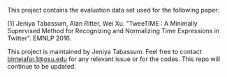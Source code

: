 This project contains the evaluation data set used for the following paper:

[1] Jeniya Tabassum, Alan Ritter, Wei Xu. "TweeTIME : A Minimally Supervised Method for Recognizing and Normalizing Time Expressions in Twitter". EMNLP 2016.

This project is maintained by Jeniya Tabassum. Feel free to contact bintejafar.1@osu.edu for any relevant issue or for the codes. This repo will continue to be updated.
